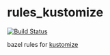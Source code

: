 # rules_kustomize

[![Build Status](https://travis-ci.org/terraless/rules_terraform.svg?branch=master)](https://travis-ci.org/terraless/rules_terraform)

bazel rules for [kustomize](https://github.com/kubernetes-sigs/kustomize)